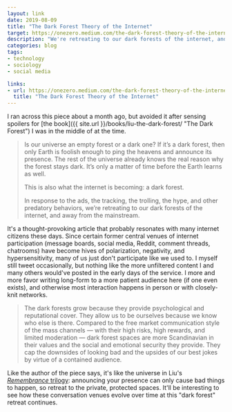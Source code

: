 ```yaml
---
layout: link
date: 2019-08-09
title: "The Dark Forest Theory of the Internet"
target: https://onezero.medium.com/the-dark-forest-theory-of-the-internet-7dc3e68a7cb1
description: "We're retreating to our dark forests of the internet, and away from the mainstream."
categories: blog
tags:
- technology
- sociology
- social media

links:
- url: https://onezero.medium.com/the-dark-forest-theory-of-the-internet-7dc3e68a7cb1
  title: "The Dark Forest Theory of the Internet"
---
```


I ran across this piece about a month ago, but avoided it after sensing spoilers for [the book]({{ site.url }}/books/liu-the-dark-forest/ "The Dark Forest") I was in the middle of at the time.

> Is our universe an empty forest or a dark one? If it’s a dark forest, then only Earth is foolish enough to ping the heavens and announce its presence. The rest of the universe already knows the real reason why the forest stays dark. It’s only a matter of time before the Earth learns as well.
>
> This is also what the internet is becoming: a dark forest.
>
> In response to the ads, the tracking, the trolling, the hype, and other predatory behaviors, we’re retreating to our dark forests of the internet, and away from the mainstream.

It's a thought-provoking article that probably resonates with many internet citizens these days. Since certain former central venues of internet participation (message boards, social media, Reddit, comment threads, chatrooms) have become hives of polarization, negativity, and hypersensitivity, many of us just don't participate like we used to. I myself still tweet occasionally, but nothing like the more unfiltered content I and many others would've posted in the early days of the service. I more and more favor writing long-form to a more patient audience here (if one even exists), and otherwise most interaction happens in person or with closely-knit networks.

> The dark forests grow because they provide psychological and reputational cover. They allow us to be ourselves because we know who else is there. Compared to the free market communication style of the mass channels — with their high risks, high rewards, and limited moderation — dark forest spaces are more Scandinavian in their values and the social and emotional security they provide. They cap the downsides of looking bad and the upsides of our best jokes by virtue of a contained audience.

Like the author of the piece says, it's like the universe in Liu's [*Remembrance* trilogy](https://en.wikipedia.org/wiki/Remembrance_of_Earth%27s_Past "Remembrance of Earth's Past"): announcing your presence can only cause bad things to happen, so retreat to the private, protected spaces. It'll be interesting to see how these conversation venues evolve over time at this "dark forest" retreat continues.
